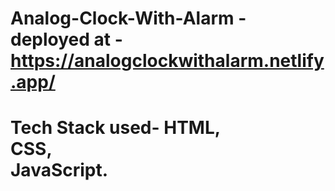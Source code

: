 # Analog-Clock-With-Alarm - deployed at - https://analogclockwithalarm.netlify.app/
# Tech Stack used- HTML, <br> CSS, <br> JavaScript.
